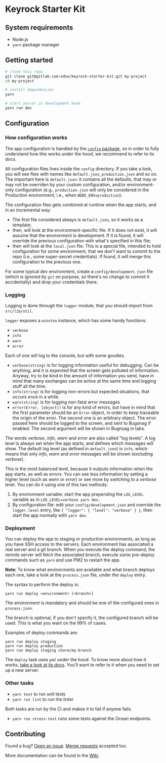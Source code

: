 # Keyrock Starter Kit

## System requirements

- Node.js
- `yarn` package manager

## Getting started

```sh
# clone this repo
git clone git@gitlab.com:edse/keyrock-starter-kit.git my-project
cd my-project

# install dependencies
yarn

# start server in development mode
yarn run dev
```

## Configuration

### How configuration works

The app configuration is handled by the [`config` package](http://npmjs.com/package/config), so in order to
fully understand how this works under the hood, we recommend to refer to its docs.

All configuration files lives inside the `config` directory. If you take a look, you will see files with names
like `default.json`, `production.json` and so on. The important here is `default.json`: it contains all the
defaults, that may or may not be overriden by your custom configuration, and/or environment-only configuration
(e.g., `production.json` will only be considered in the Production environment, i.e., when `NODE_ENV=production`).

The configuration files gets combined at runtime when the app starts, and in an incremental way:

- The first file considered always is `default.json`, so it works as a template;
- then, will look at the environment-specific file. If it does not exist, it will assume that the environment
  is development. If it is found, it will override the previous configuration with what's specified in this file;
- then will look at the `local.json` file. This is a special file, intended to hold configuration for some
  environment, that we don't want to commit to the repo (i.e., some super-secret credentials). If found, it will
  merge this configuration to the previous one.

For some typical dev environment, create a `config/development.json` file (which is ignored by `git` on purpose,
so there's no change to commit it accidentally) and drop your credentials there.

### Logging

Logging is done through the `logger` module, that you should import from `src/lib/util`.

`logger` exposes a `winston` instance, which has some handy functions:

- `verbose`
- `info`
- `warn`
- `error`

Each of one will log to the console, but with some goodies.

- `verbose(string)` is for logging information useful for debugging. Can be anything, and it is expected that the
  screen gets polluted of information. Anyway, try to be kind in the amount of information you send, have in mind
  that many exchanges can be active at the same time and logging stuff all the time.
- `info(string)` is for logging non-errors but expected situations, that occurs once in a while.
- `warn(string)` is for logging non-fatal error messages
- `error(Error, [object])` is for any kind of errors, but have in mind that the first parameter should be an
  `Error` object, in order to keep traceable the origin of the error. The second one is an arbitrary object. The
  error passed here should be logged to the screen, and sent to Bugsnag if enabled. The second argument will be
  shown in Bugnsag in tabs.

The words _verbose_, _info_, _warn_ and _error_ are also called "log levels". A log level is always set when the app starts, and defines which messages will show. The default log level (as defined in `default.json`) is `info`,
which means that only _info_, _warn_ and _error_ messages will be shown (excluding _verbose_).

This is the most balanced level, because it outputs information when the app starts, as well as errors. You can
see less information by setting a higher level (such as _warn_ or _error_) or see more by switching to a _verbose_
level. You can do it using one of this two methods:

1. By environment variable: start the app prepending the `LOG_LEVEL` variable as in `LOG_LEVEL=verbose yarn dev`.
2. By configuration file: edit your `config/development.json` and override the `logger.level` entry, like `{ "logger": { "level": "verbose" } }`, then start the app normally with `yarn dev`.

### Deployment

You can deploy the app to staging or production environments, as long as you have SSH access to the servers.
Each environment has associated a real server and a git branch. When you execute the deploy command, the remote
server will fetch the associated branch, execute some pre-deploy commands such as `yarn` and use PM2 to restart
the app.

**Note**: To know what environments are available and what branch deploys each one, take a look at the `process.json`
file, under the `deploy` entry.

The syntax to perform the deploy is:

```
yarn run deploy <environment> [<branch>]
```

The environment is mandatory and should be one of the configured ones in `process.json`.

The branch is optional, if you don't specify it, the configured branch will be used. This is what you want on
the 99% of cases.

Examples of deploy commands are:

```
yarn run deploy staging
yarn run deploy production
yarn run deploy staging chore/my-branch
```

The `deploy` task uses `pm2` under the hood. To know more about how it works,
[take a look at its docs](https://pm2.io/doc/en/runtime/guide/easy-deploy-with-ssh/). You'll want to refer to it
when you need to set up a new server.

### Other tasks

- `yarn test` to run unit tests
- `yarn run lint` to run the linter

Both tasks are run by the CI and makes it to fail if anyone fails.

- `yarn run stress-test` runs some tests against the Ocean endpoints.

## Contributing

Found a bug? [Open an issue](https://gitlab.com/edse/keyrock-starter-kit/issues/new). [Merge requests](https://gitlab.com/edse/keyrock-starter-kit/merge_requests/new) accepted too.

More documentation can be found in the [Wiki](https://gitlab.com/edse/keyrock-starter-kit/wikis/home).
